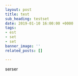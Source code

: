 ```yaml
---
layout: post
title: test
sub_heading: testset
date: 2019-01-10 16:00:00 +0000
tags:
- est
- set
- set
banner_image: ''
related_posts: []

---
```

serser
